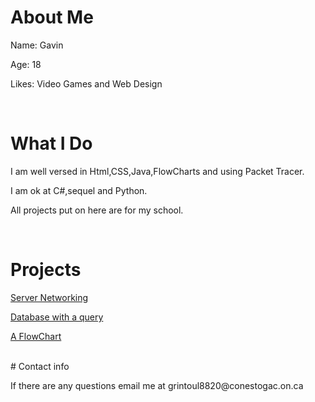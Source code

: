 # About Me
<p>Name: Gavin</p>
<p>Age: 18</p>
<p>Likes: Video Games and Web Design</p>
<br>

# What I Do
<p> I am well versed in Html,CSS,Java,FlowCharts and using Packet Tracer.</p>
<p> I am ok at C#,sequel and Python.</P>
<p> All projects put on here are for my school.</p>
<br>

# Projects
<p><a href="A1.pkt" download>Server Networking</a></p>
<p><a href="Assignment 1 DB GR.accdb" download>Database with a query</a></p>
<p><a href="Flow chart 1.pdf" download>A FlowChart</a></p>

<br>
# Contact info
<p>If there are any questions email me at grintoul8820@conestogac.on.ca
